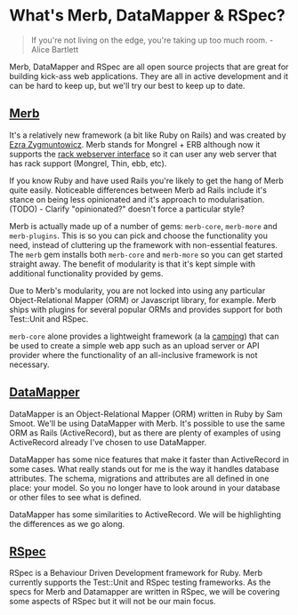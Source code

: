 # What's Merb, DataMapper & RSpec?

> If you're not living on the edge, you're taking up too much room. - Alice Bartlett

Merb, DataMapper and RSpec are all open source projects that are great for building kick-ass web applications. They are all in active development and it can be hard to keep up, but we'll try our best to keep up to date.

## [Merb](http://merbivore.com/)

It's a relatively new framework (a bit like Ruby on Rails) and was created by [Ezra Zygmuntowicz](http://brainspl.at/).  Merb stands for Mongrel + ERB although now it supports the [rack webserver interface](http://rack.rubyforge.org/) so it can user any web server that has rack support (Mongrel, Thin, ebb, etc).

If you know Ruby and have used Rails you're likely to get the hang of Merb quite easily. Noticeable differences between Merb ad Rails include it's stance on being less opinionated and it's approach to modularisation.
(TODO) - Clarify "opinionated?" doesn't force a particular style?

Merb is actually made up of a number of gems: `merb-core`, `merb-more` and `merb-plugins`. This is so you can pick and choose the functionality you need, instead of cluttering up the framework with non-essential features. The `merb` gem installs both `merb-core` and `merb-more` so you can get started straight away. The benefit of modularity is that it's kept simple with additional functionality provided by gems.

Due to Merb's modularity, you are not locked into using any particular Object-Relational Mapper (ORM) or Javascript library, for example. Merb ships with plugins for several popular ORMs and provides support for both Test::Unit and RSpec.

`merb-core` alone provides a lightweight framework (a la [camping](http://code.whytheluckystiff.net/camping/)) that can be used to create a simple web app such as an upload server or API provider where the functionality of an all-inclusive framework is not necessary.

## [DataMapper](http://datamapper.org/)

DataMapper is an Object-Relational Mapper (ORM) written in Ruby by Sam Smoot. We'll be using DataMapper with Merb. It's possible to use the same ORM as Rails (ActiveRecord), but as there are plenty of examples of using ActiveRecord already I've chosen to use DataMapper.

DataMapper has some nice features that make it faster than ActiveRecord in some cases. What really stands out for me is the way it handles database attributes. The schema, migrations and attributes are all defined in one place: your model. So you no longer have to look around in your database or other files to see what is defined.

DataMapper has some similarities to ActiveRecord. We will be highlighting the differences as we go along.

## [RSpec](http://rspec.info/)

RSpec is a Behaviour Driven Development framework for Ruby. 
Merb currently supports the Test::Unit and RSpec testing frameworks. As the specs for Merb and Datamapper are written in RSpec, we will be covering some aspects of RSpec but it will not be our main focus. 